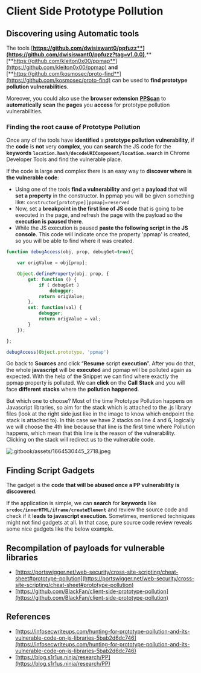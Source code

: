 # Client Side Prototype Pollution

## Discovering using Automatic tools

The tools [**https://github.com/dwisiswant0/ppfuzz**](https://github.com/dwisiswant0/ppfuzz?tag=v1.0.0)**,** [**https://github.com/kleiton0x00/ppmap**](https://github.com/kleiton0x00/ppmap) **and** [**https://github.com/kosmosec/proto-find**](https://github.com/kosmosec/proto-find) can be used to **find prototype pollution vulnerabilities**.

Moreover, you could also use the **browser extension** [**PPScan**](https://github.com/msrkp/PPScan) to **automatically** **scan** the **pages** you **access** for prototype pollution vulnerabilities.

### Finding the root cause of Prototype Pollution <a href="#5530" id="5530"></a>

Once any of the tools have **identified** a **prototype pollution vulnerability**, if the **code** is **not** very **complex**, you can **search** the JS code for the **keywords** **`location.hash/decodeURIComponent/location.search`** in Chrome Developer Tools and find the vulnerable place.

If the code is large and complex there is an easy way to **discover where is the vulnerable code**:

* Using one of the tools **find a vulnerability** and get a **payload** that will **set a property** in the constructor. In ppmap you will be given something like: `constructor[prototype][ppmap]=reserved`
* Now, set a **breakpoint in the first line of JS code** that is going to be executed in the page, and refresh the page with the payload so the **execution is paused there**.
* While the JS execution is paused **paste the following script in the JS console**. This code will indicate once the property 'ppmap' is created, so you will be able to find where it was created.

```javascript
function debugAccess(obj, prop, debugGet=true){

    var origValue = obj[prop];

    Object.defineProperty(obj, prop, {
        get: function () {
            if ( debugGet )
                debugger;
            return origValue;
        },
        set: function(val) {
            debugger;
            return origValue = val;
        }
    });

};

debugAccess(Object.prototype, 'ppmap')
```

Go back to **Sources** and click “**Resume** script **execution**”. After you do that, the whole **javascript** will be **executed** and ppmap will be polluted again as expected. With the help of the Snippet we can find where exactly the ppmap property is polluted. We can **click** on the **Call** **Stack** and you will face **different** **stacks** where the **pollution** **happened**.

But which one to choose? Most of the time Prototype Pollution happens on Javascript libraries, so aim for the stack which is attached to the .js library files (look at the right side just like in the image to know which endpoint the stack is attached to). In this case we have 2 stacks on line 4 and 6, logically we will choose the 4th line because that line is the first time where Pollution happens, which mean that this line is the reason of the vulnerability. Clicking on the stack will redirect us to the vulnerable code.

![.gitbook/assets/1664530445_2718.jpeg](https://miro.medium.com/max/1400/1\*S8NBOl1a7f1zhJxlh-6g4w.jpeg)

## Finding Script Gadgets

The gadget is the **code that will be abused once a PP vulnerability is discovered**.

If the application is simple, we can **search** for **keywords** like **`srcdoc/innerHTML/iframe/createElement`** and review the source code and check if it l**eads to javascript execution**. Sometimes, mentioned techniques might not find gadgets at all. In that case, pure source code review reveals some nice gadgets like the below example.

## Recompilation of payloads for vulnerable libraries

* [https://portswigger.net/web-security/cross-site-scripting/cheat-sheet#prototype-pollution](https://portswigger.net/web-security/cross-site-scripting/cheat-sheet#prototype-pollution)
* [https://github.com/BlackFan/client-side-prototype-pollution](https://github.com/BlackFan/client-side-prototype-pollution)

## References

* [https://infosecwriteups.com/hunting-for-prototype-pollution-and-its-vulnerable-code-on-js-libraries-5bab2d6dc746](https://infosecwriteups.com/hunting-for-prototype-pollution-and-its-vulnerable-code-on-js-libraries-5bab2d6dc746)
* [https://blog.s1r1us.ninja/research/PP](https://blog.s1r1us.ninja/research/PP)
